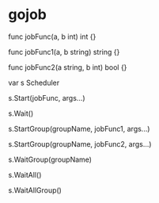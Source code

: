 # gojob


func jobFunc(a, b int) int {}

func jobFunc1(a, b string) string {}

func jobFunc2(a string, b int) bool {}

var s Scheduler

s.Start(jobFunc, args...)

s.Wait()

s.StartGroup(groupName, jobFunc1, args...)

s.StartGroup(groupName, jobFunc2, args...)

s.WaitGroup(groupName)

s.WaitAll()

s.WaitAllGroup()

